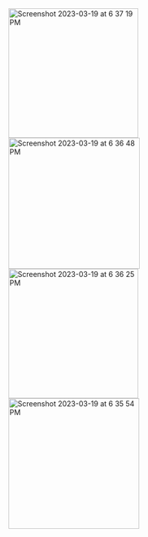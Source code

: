 



<img width="255" alt="Screenshot 2023-03-19 at 6 37 19 PM" src="https://user-images.githubusercontent.com/98255061/226221241-5b92dc95-7c39-45da-8110-0d7e45122555.png">
<img width="258" alt="Screenshot 2023-03-19 at 6 36 48 PM" src="https://user-images.githubusercontent.com/98255061/226221243-f0a6396e-a338-4238-aef9-856370aebb80.png">
<img width="255" alt="Screenshot 2023-03-19 at 6 36 25 PM" src="https://user-images.githubusercontent.com/98255061/226221246-cb845a04-7fc1-40d9-813b-c456b84e3b6f.png">
<img width="257" alt="Screenshot 2023-03-19 at 6 35 54 PM" src="https://user-images.githubusercontent.com/98255061/226221248-78f740ab-4cd2-4f1c-8371-793b777c9d0d.png">
